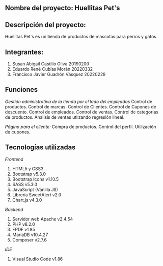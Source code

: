 ## **Nombre del proyecto:** Huellitas Pet's ##
## Descripción del proyecto: ## 
Huellitas Pet's es un tienda de productos de mascotas para perros y gatos.
## Integrantes: ##
  1. Susan Abigail Castillo Oliva 20190200
  2. Eduardo René Cubías Morán 20220332
  3. Francisco Javier Guadrón Vásquez 20220229

## Funciones ##
*Gestión administrativa de la tienda por el lado del empleados*
Control de productos.
Control de marcas.
Control de Clientes.
Control de Cupones de descuento.
Control de empleados.
Control de ventas.
Control de categorias de productos.
Analisis de ventas utlizando regresión lineal.

*Página para el cliente:*
Compra de productos.
Control del perfil.
Utilización de cupones.


## Tecnologías utilizadas
*Frontend*
1. HTML5 y CSS3
2. Bootstrap v5.3.0
3. Bootstrap Icons v1.10.5
4. SASS v5.3.0
5. JavaScript (Vanilla JS)
6. Librería SweetAlert v2.0
7. Chart.js v4.3.0

*Backend*
1. Servidor web Apache v2.4.54
2. PHP v8.2.0
3. FPDF v1.85
4. MariaDB v10.4.27
5. Composer v2.7.6

*IDE*
1. Visual Studio Code v1.86


